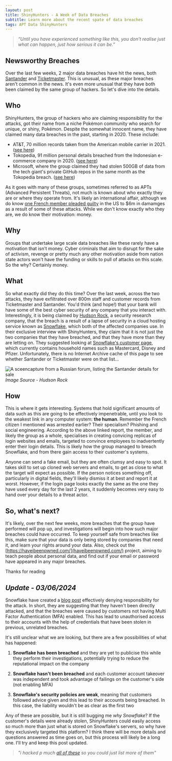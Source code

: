 ```yaml
---
layout: post
title: ShinyHunters - A Week of Data Breaches
subtitle: Learn more about the recent spate of data breaches
tags: APT Data ShinyHunters
---
```

> *“Until you have experienced something like this, you don't realise just what can happen, just how serious it can be.”*

## Newsworthy Breaches
Over the last few weeks, 2 major data breaches have hit the news, both [Santander](https://www.bbc.co.uk/news/articles/c6ppv06e3n8o) and [Ticketmaster](https://www.bbc.co.uk/news/articles/c899pz84d8zo). This is unusual, as these major breaches aren't common in the news. It's even more unusual that they have both been claimed by the same group of hackers. So let's dive into the details.

## Who
ShinyHunters, the group of hackers who are claiming responsibility for the attacks, got their name from a niche Pokémon community who search for unique, or shiny, Pokémon. Despite the somewhat innocent name, they have claimed many data breaches in the past, starting in 2020. These include:
- AT&T, 70 million records taken from the American mobile carrier in 2021. ([<ins>see here</ins>](https://gizmodo.com/a-notorious-hacker-gang-claims-to-be-selling-data-on-70-1847527860))
- Tokopedia, 91 million personal details breached from the Indonesian e-commerce company in 2020. ([<ins>see here</ins>](https://gizmodo.com/a-notorious-hacker-gang-claims-to-be-selling-data-on-70-1847527860))
- Microsoft, where the group claimed they had stolen 500GB of data from the tech giant's private GitHub repos in the same month as the Tokopedia breach. ([<ins>see here</ins>](https://techgenix.com/microsofts-github-account-breached/))

As it goes with many of these groups, sometimes referred to as APTs (Advanced Persistent Threats), not much is known about who exactly they are or where they operate from. It's likely an international affair, although we do know [one French member pleaded guilty](https://cyberwarzone.com/shinyhunters-22-year-old-member-pleads-guilty-to-cyber-extortion-causing-6-million-in-damage/) in the US to $6m in damamges as a result of some of these attacks. While we don't know exactly who they are, we do know their motivation: money.

## Why
Groups that undertake large scale data breaches like these rarely have a motivation that isn't money. Cyber criminals that aim to disrupt for the sake of activism, revenge or pretty much any other motivation aside from nation state actors won't have the funding or skills to pull of attacks on this scale. So the why? Certainly money.

## What
So what exactly did they do this time? Over the last week, across the two attacks, they have exfiltrated over 800m staff and customer records from Ticketmaster and Santander. You'd think (and hope!) that your bank will have some of the best cyber security of any company that you interact with. Interestingly, it is being claimed by [Hudson Rock](https://www.hudsonrock.com/blog/snowflake-massive-breach-access-through-infostealer-infection), a security research company, that the breach is a result of a lapse of security in a cloud hosting service known as [Snowflake](https://www.snowflake.com/en/), which both of the affected companies use. In their exclusive interview with ShinyHunters, they claim that it is not just the two companies that they have breached, and that they have more than they are letting on. They suggested looking at [Snowflake's customer page](https://www.snowflake.com/en/customers/), which currently contains household names such as Mastercard, Disney and Pfizer. Unfortunately, there is no Internet Archive cache of this page to see whether Santander or Ticketmaster were on that list...

![A sceencapture from a Russian forum, listing the Santander details for sale](https://oliverb21.github.io/blog/img/posts/01_snowflake_breach_infostealer_1.png) 
*Image Source - Hudson Rock*

## How
This is where it gets interesting. Systems that hold significant amounts of data such as this are going to be effectively impenetrable, until you look to the weakest link in any computer system: **the human**. Remember the French citizen I mentioned was arrested earlier? Their specialism? Phishing and social engineering. According to the above linked report, the member, and likely the group as a whole, specialises in creating convicing replicas of login websites and emails, targeted to convince employees to inadvertently enter their login details. This is likely how the group managed to breach Snowflake, and from there gain access to their customer's systems.

Anyone can send a fake email, but they are often clumsy and easy to spot. It takes skill to set up cloned web servers and emails, to get as close to what the target will expect as possible. If the person notices something off, particularly in digital fields, they'll likely dismiss it at best and report it at worst. However, if the login page looks exactly the same as the one they have used every day for the last 2 years, it suddenly becomes very easy to hand over your details to a threat actor.

## So, what's next?
It's likely, over the next few weeks, more breaches that the group have performed will pop up, and investigations will begin into how such major breaches could have occurred. To keep yourself safe from breaches like this, make sure that your data is only being stored by companies that need it, and learn your rights around your data. Also, check out the [https://haveibeenpwned.com/](haveibeenpwned.com/) project, aiming to teach people about personal data, and find out if your email or password have appeared in any major breaches.

Thanks for reading

## *Update - 03/06/2024*
Snowflake have created a [blog post](https://community.snowflake.com/s/question/0D5VI00000Emyl00AB/detecting-and-preventing-unauthorized-user-access) effectively denying responsibility for the attack. In short, they are suggesting that they haven't been directly attacked, and that the breaches were caused by customers not having Multi Factor Authentication (MFA) enabled. This has lead to unauthorised access to their accounts with the help of credentials that have been stolen in previous, unrelated breaches. 

It's still unclear what we are looking, but there are a few possibilities of what has happened:

1. **Snowflake has been breached** and they are yet to publicise this while they perform their investigations, potentially trying to reduce the reputational impact on the company

2. **Snowflake hasn't been breached** and each customer account takeover was independent and took advantage of failings on the customer's side (not enabling MFA)

3. **Snowflake's security policies are weak**, meaning that customers followed advice given and this lead to their accounts being breached. In this case, the liability wouldn't be as clear as the first two

Any of these are possible, but it is still bugging me *why Snowflake*? If the customer's details were already stolen, ShinyHunters could easily access so much more than just what is stored on Snowflake's servers, so why have they exclusively targeted this platform? I think there will be more details and questions answered as time goes on, but this process will likely be a long one. I'll try and keep this post updated.

> *"i hacked p much [all of these](https://www.snowflake.com/en/customers/all-customers/) so you could just list more of them"*